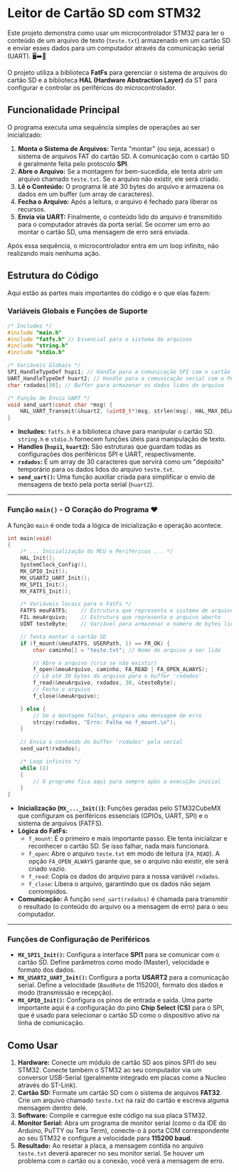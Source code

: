 # Leitor de Cartão SD com STM32

Este projeto demonstra como usar um microcontrolador STM32 para ler o conteúdo de um arquivo de texto (`teste.txt`) armazenado em um cartão SD e enviar esses dados para um computador através da comunicação serial (UART). 🖥️➡️💾

O projeto utiliza a biblioteca **FatFs** para gerenciar o sistema de arquivos do cartão SD e a biblioteca **HAL (Hardware Abstraction Layer)** da ST para configurar e controlar os periféricos do microcontrolador.

## Funcionalidade Principal

O programa executa uma sequência simples de operações ao ser inicializado:

1.  **Monta o Sistema de Arquivos:** Tenta "montar" (ou seja, acessar) o sistema de arquivos FAT do cartão SD. A comunicação com o cartão SD é geralmente feita pelo protocolo **SPI**.
2.  **Abre o Arquivo:** Se a montagem for bem-sucedida, ele tenta abrir um arquivo chamado `teste.txt`. Se o arquivo não existir, ele será criado.
3.  **Lê o Conteúdo:** O programa lê até 30 bytes do arquivo e armazena os dados em um buffer (um array de caracteres).
4.  **Fecha o Arquivo:** Após a leitura, o arquivo é fechado para liberar os recursos.
5.  **Envia via UART:** Finalmente, o conteúdo lido do arquivo é transmitido para o computador através da porta serial. Se ocorrer um erro ao montar o cartão SD, uma mensagem de erro será enviada.

Após essa sequência, o microcontrolador entra em um loop infinito, não realizando mais nenhuma ação.

## Estrutura do Código

Aqui estão as partes mais importantes do código e o que elas fazem:

### Variáveis Globais e Funções de Suporte

```c
/* Includes */
#include "main.h"
#include "fatfs.h" // Essencial para o sistema de arquivos
#include "string.h"
#include "stdio.h"

/* Variáveis Globais */
SPI_HandleTypeDef hspi1; // Handle para a comunicação SPI com o cartão SD
UART_HandleTypeDef huart2; // Handle para a comunicação serial com o PC
char rxdados[30]; // Buffer para armazenar os dados lidos do arquivo

/* Função de Envio UART */
void send_uart(const char *msg) {
    HAL_UART_Transmit(&huart2, (uint8_t*)msg, strlen(msg), HAL_MAX_DELAY);
}
```

  - **Includes:** `fatfs.h` é a biblioteca chave para manipular o cartão SD. `string.h` e `stdio.h` fornecem funções úteis para manipulação de texto.
  - **Handles (`hspi1`, `huart2`):** São estruturas que guardam todas as configurações dos periféricos SPI e UART, respectivamente.
  - **`rxdados`:** É um array de 30 caracteres que servirá como um "depósito" temporário para os dados lidos do arquivo `teste.txt`.
  - **`send_uart()`:** Uma função auxiliar criada para simplificar o envio de mensagens de texto pela porta serial (`huart2`).

-----

### Função `main()` - O Coração do Programa ❤️

A função `main` é onde toda a lógica de inicialização e operação acontece.

```c
int main(void)
{
    /* ... Inicialização do MCU e Periféricos ... */
    HAL_Init();
    SystemClock_Config();
    MX_GPIO_Init();
    MX_USART2_UART_Init();
    MX_SPI1_Init();
    MX_FATFS_Init();

    /* Variáveis locais para o FatFs */
    FATFS meuFATFS;    // Estrutura que representa o sistema de arquivos
    FIL meuArquivo;    // Estrutura que representa o arquivo aberto
    UINT testeByte;    // Variável para armazenar o número de bytes lidos

    // Tenta montar o cartão SD
    if (f_mount(&meuFATFS, USERPath, 1) == FR_OK) {
        char caminho[] = "teste.txt"; // Nome do arquivo a ser lido

        // Abre o arquivo (cria se não existir)
        f_open(&meuArquivo, caminho, FA_READ | FA_OPEN_ALWAYS);
        // Lê até 30 bytes do arquivo para o buffer 'rxdados'
        f_read(&meuArquivo, rxdados, 30, &testeByte);
        // Fecha o arquivo
        f_close(&meuArquivo);

    } else {
        // Se a montagem falhar, prepara uma mensagem de erro
        strcpy(rxdados, "Erro: Falha no f_mount.\n");
    }
    
    // Envia o conteúdo do buffer 'rxdados' pela serial
    send_uart(rxdados);

    /* Loop infinito */
    while (1)
    {
        // O programa fica aqui para sempre após a execução inicial
    }
}
```

  - **Inicialização (`MX_..._Init()`):** Funções geradas pelo STM32CubeMX que configuram os periféricos essenciais (GPIOs, UART, SPI) e o sistema de arquivos (FATFS).
  - **Lógica do FatFs:**
      - `f_mount`: É o primeiro e mais importante passo. Ele tenta inicializar e reconhecer o cartão SD. Se isso falhar, nada mais funcionará.
      - `f_open`: Abre o arquivo `teste.txt` em modo de leitura (`FA_READ`). A opção `FA_OPEN_ALWAYS` garante que, se o arquivo não existir, ele será criado vazio.
      - `f_read`: Copia os dados do arquivo para a nossa variável `rxdados`.
      - `f_close`: Libera o arquivo, garantindo que os dados não sejam corrompidos.
  - **Comunicação:** A função `send_uart(rxdados)` é chamada para transmitir o resultado (o conteúdo do arquivo ou a mensagem de erro) para o seu computador.

-----

### Funções de Configuração de Periféricos

  - **`MX_SPI1_Init()`:** Configura a interface **SPI1** para se comunicar com o cartão SD. Define parâmetros como modo (Master), velocidade e formato dos dados.
  - **`MX_USART2_UART_Init()`:** Configura a porta **USART2** para a comunicação serial. Define a velocidade (`BaudRate` de 115200), formato dos dados e modo (transmissão e recepção).
  - **`MX_GPIO_Init()`:** Configura os pinos de entrada e saída. Uma parte importante aqui é a configuração do pino **Chip Select (CS)** para o SPI, que é usado para selecionar o cartão SD como o dispositivo ativo na linha de comunicação.

## Como Usar

1.  **Hardware:** Conecte um módulo de cartão SD aos pinos SPI1 do seu STM32. Conecte também o STM32 ao seu computador via um conversor USB-Serial (geralmente integrado em placas como a Nucleo através do ST-Link).
2.  **Cartão SD:** Formate um cartão SD com o sistema de arquivos **FAT32**. Crie um arquivo chamado `teste.txt` na raiz do cartão e escreva alguma mensagem dentro dele.
3.  **Software:** Compile e carregue este código na sua placa STM32.
4.  **Monitor Serial:** Abra um programa de monitor serial (como o da IDE do Arduino, PuTTY ou Tera Term), conecte-o à porta COM correspondente ao seu STM32 e configure a velocidade para **115200 baud**.
5.  **Resultado:** Ao resetar a placa, a mensagem contida no arquivo `teste.txt` deverá aparecer no seu monitor serial. Se houver um problema com o cartão ou a conexão, você verá a mensagem de erro.
